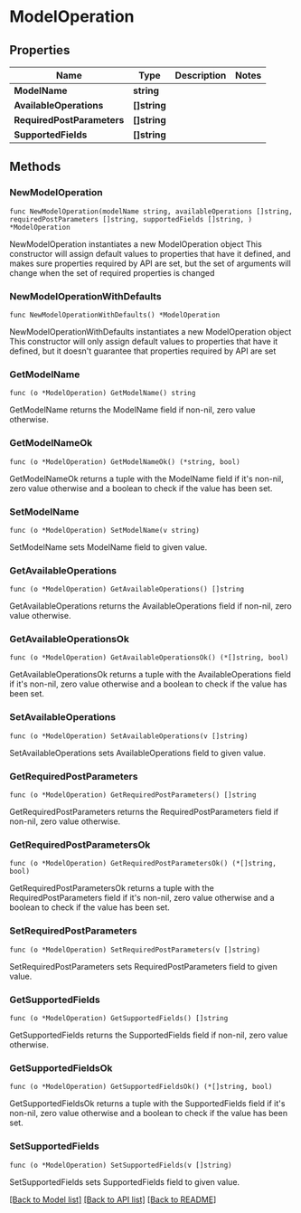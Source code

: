 # ModelOperation

## Properties

Name | Type | Description | Notes
------------ | ------------- | ------------- | -------------
**ModelName** | **string** |  | 
**AvailableOperations** | **[]string** |  | 
**RequiredPostParameters** | **[]string** |  | 
**SupportedFields** | **[]string** |  | 

## Methods

### NewModelOperation

`func NewModelOperation(modelName string, availableOperations []string, requiredPostParameters []string, supportedFields []string, ) *ModelOperation`

NewModelOperation instantiates a new ModelOperation object
This constructor will assign default values to properties that have it defined,
and makes sure properties required by API are set, but the set of arguments
will change when the set of required properties is changed

### NewModelOperationWithDefaults

`func NewModelOperationWithDefaults() *ModelOperation`

NewModelOperationWithDefaults instantiates a new ModelOperation object
This constructor will only assign default values to properties that have it defined,
but it doesn't guarantee that properties required by API are set

### GetModelName

`func (o *ModelOperation) GetModelName() string`

GetModelName returns the ModelName field if non-nil, zero value otherwise.

### GetModelNameOk

`func (o *ModelOperation) GetModelNameOk() (*string, bool)`

GetModelNameOk returns a tuple with the ModelName field if it's non-nil, zero value otherwise
and a boolean to check if the value has been set.

### SetModelName

`func (o *ModelOperation) SetModelName(v string)`

SetModelName sets ModelName field to given value.


### GetAvailableOperations

`func (o *ModelOperation) GetAvailableOperations() []string`

GetAvailableOperations returns the AvailableOperations field if non-nil, zero value otherwise.

### GetAvailableOperationsOk

`func (o *ModelOperation) GetAvailableOperationsOk() (*[]string, bool)`

GetAvailableOperationsOk returns a tuple with the AvailableOperations field if it's non-nil, zero value otherwise
and a boolean to check if the value has been set.

### SetAvailableOperations

`func (o *ModelOperation) SetAvailableOperations(v []string)`

SetAvailableOperations sets AvailableOperations field to given value.


### GetRequiredPostParameters

`func (o *ModelOperation) GetRequiredPostParameters() []string`

GetRequiredPostParameters returns the RequiredPostParameters field if non-nil, zero value otherwise.

### GetRequiredPostParametersOk

`func (o *ModelOperation) GetRequiredPostParametersOk() (*[]string, bool)`

GetRequiredPostParametersOk returns a tuple with the RequiredPostParameters field if it's non-nil, zero value otherwise
and a boolean to check if the value has been set.

### SetRequiredPostParameters

`func (o *ModelOperation) SetRequiredPostParameters(v []string)`

SetRequiredPostParameters sets RequiredPostParameters field to given value.


### GetSupportedFields

`func (o *ModelOperation) GetSupportedFields() []string`

GetSupportedFields returns the SupportedFields field if non-nil, zero value otherwise.

### GetSupportedFieldsOk

`func (o *ModelOperation) GetSupportedFieldsOk() (*[]string, bool)`

GetSupportedFieldsOk returns a tuple with the SupportedFields field if it's non-nil, zero value otherwise
and a boolean to check if the value has been set.

### SetSupportedFields

`func (o *ModelOperation) SetSupportedFields(v []string)`

SetSupportedFields sets SupportedFields field to given value.



[[Back to Model list]](../README.md#documentation-for-models) [[Back to API list]](../README.md#documentation-for-api-endpoints) [[Back to README]](../README.md)


